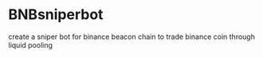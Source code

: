 # BNBsniperbot
create a sniper bot for binance beacon chain to trade binance coin through liquid pooling

